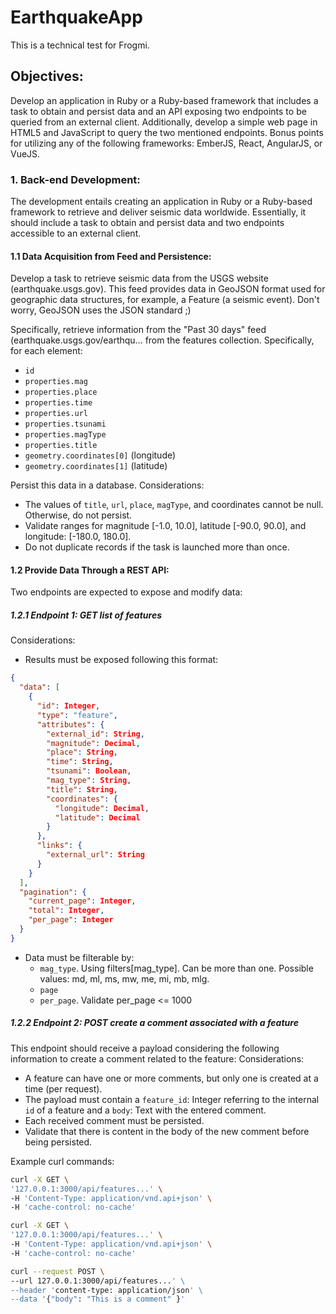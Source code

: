 # EarthquakeApp

This is a technical test for Frogmi.

## Objectives:

Develop an application in Ruby or a Ruby-based framework that includes a task to obtain and persist data and an API exposing two endpoints to be queried from an external client. Additionally, develop a simple web page in HTML5 and JavaScript to query the two mentioned endpoints. Bonus points for utilizing any of the following frameworks: EmberJS, React, AngularJS, or VueJS.

### 1. Back-end Development:

The development entails creating an application in Ruby or a Ruby-based framework to retrieve and deliver seismic data worldwide. Essentially, it should include a task to obtain and persist data and two endpoints accessible to an external client.

#### 1.1 Data Acquisition from Feed and Persistence:

Develop a task to retrieve seismic data from the USGS website (earthquake.usgs.gov). This feed provides data in GeoJSON format used for geographic data structures, for example, a Feature (a seismic event). Don't worry, GeoJSON uses the JSON standard ;)

Specifically, retrieve information from the "Past 30 days" feed (earthquake.usgs.gov/earthqu... from the features collection. Specifically, for each element:

- `id`
- `properties.mag`
- `properties.place`
- `properties.time`
- `properties.url`
- `properties.tsunami`
- `properties.magType`
- `properties.title`
- `geometry.coordinates[0]` (longitude)
- `geometry.coordinates[1]` (latitude)

Persist this data in a database. Considerations:
- The values of `title`, `url`, `place`, `magType`, and coordinates cannot be null. Otherwise, do not persist.
- Validate ranges for magnitude [-1.0, 10.0], latitude [-90.0, 90.0], and longitude: [-180.0, 180.0].
- Do not duplicate records if the task is launched more than once.

#### 1.2 Provide Data Through a REST API:

Two endpoints are expected to expose and modify data:

##### 1.2.1 Endpoint 1: GET list of features

Considerations:
- Results must be exposed following this format:

```json
{
  "data": [
    {
      "id": Integer,
      "type": "feature",
      "attributes": {
        "external_id": String,
        "magnitude": Decimal,
        "place": String,
        "time": String,
        "tsunami": Boolean,
        "mag_type": String,
        "title": String,
        "coordinates": {
          "longitude": Decimal,
          "latitude": Decimal
        }
      },
      "links": {
        "external_url": String
      }
    }
  ],
  "pagination": {
    "current_page": Integer,
    "total": Integer,
    "per_page": Integer
  }
}
```

- Data must be filterable by:
  - `mag_type`. Using filters[mag_type]. Can be more than one. Possible values: md, ml, ms, mw, me, mi, mb, mlg.
  - `page`
  - `per_page`. Validate per_page <= 1000

##### 1.2.2 Endpoint 2: POST create a comment associated with a feature

This endpoint should receive a payload considering the following information to create a comment related to the feature:
Considerations:
- A feature can have one or more comments, but only one is created at a time (per request).
- The payload must contain a `feature_id`: Integer referring to the internal `id` of a feature and a `body`: Text with the entered comment.
- Each received comment must be persisted.
- Validate that there is content in the body of the new comment before being persisted.

Example curl commands:

```bash
curl -X GET \
'127.0.0.1:3000/api/features...' \
-H 'Content-Type: application/vnd.api+json' \
-H 'cache-control: no-cache'
```

```bash
curl -X GET \
'127.0.0.1:3000/api/features...' \
-H 'Content-Type: application/vnd.api+json' \
-H 'cache-control: no-cache'
```

```bash
curl --request POST \
--url 127.0.0.1:3000/api/features...' \
--header 'content-type: application/json' \
--data '{"body": "This is a comment" }'
```

